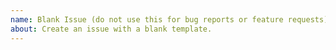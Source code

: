 ```yaml
---
name: Blank Issue (do not use this for bug reports or feature requests)
about: Create an issue with a blank template.
---
```

